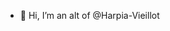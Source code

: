 - 👋 Hi, I’m an alt of @Harpia-Vieillot

<!---
itsvinpan/itsvinpan is a ✨ special ✨ repository because its `README.md` (this file) appears on your GitHub profile.
You can click the Preview link to take a look at your changes.
--->
